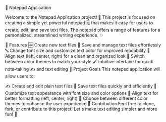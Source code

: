 📝 Notepad Application

Welcome to the Notepad Application project! 🎉 This project is focused on creating a simple yet powerful notepad 🗒️ that makes it easy for users to create, edit, and save text files. The notepad offers a range of features for a personalized, streamlined writing experience. ✨

🚀 Features
🆕 Create new text files
💾 Save and manage text files effortlessly
🔤 Change font size and customize text color for improved readability
📐 Align text (left, center, right) for a clean and organized look
🎨 Switch between color themes to match your style
🖌️ Intuitive interface for quick note-taking ✍️ and text editing
🎯 Project Goals
This notepad application will allow users to:

✍️ Create and edit plain text files
💾 Save text files quickly and efficiently
🔧 Customize text appearance with font size and color options
📐 Align text for better formatting (left, center, right)
🌈 Choose between different color themes to enhance the user experience
🤝 Contribution
Feel free to clone, fork, or contribute to this project! Let's make text editing simpler and more fun! 🎉
